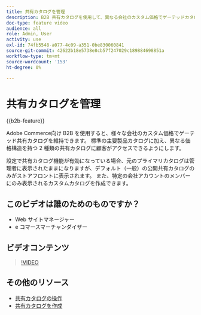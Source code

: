 ```yaml
---
title: 共有カタログを管理
description: B2B 共有カタログを使用して、異なる会社のカスタム価格でゲーテッドカタログを維持する方法を説明します。
doc-type: feature video
audience: all
role: Admin, User
activity: use
exl-id: 74fb5548-a077-4c09-a351-0be830060841
source-git-commit: 42622b18e5738e8cb57f247029c189884698851a
workflow-type: tm+mt
source-wordcount: '153'
ht-degree: 0%

---
```


# 共有カタログを管理

{{b2b-feature}}

Adobe Commerce向け B2B を使用すると、様々な会社のカスタム価格でゲーテッド共有カタログを維持できます。 標準の主要製品カタログに加え、異なる価格構造を持つ 2 種類の共有カタログに顧客がアクセスできるようにします。

設定で共有カタログ機能が有効になっている場合、元のプライマリカタログは管理者に表示されたままになりますが、デフォルト（一般）の公開共有カタログのみがストアフロントに表示されます。 また、特定の会社アカウントのメンバーにのみ表示されるカスタムカタログを作成できます。

## このビデオは誰のためのものですか？

- Web サイトマネージャー
- e コマースマーチャンダイザー

## ビデオコンテンツ

>[!VIDEO](https://video.tv.adobe.com/v/344446?quality=12&learn=on)

## その他のリソース

- [共有カタログの操作](https://experienceleague.adobe.com/docs/commerce-admin/b2b/shared-catalogs/catalog-shared.html)
- [共有カタログを作成](https://experienceleague.adobe.com/docs/commerce-admin/b2b/shared-catalogs/define/catalog-shared-create.html)
